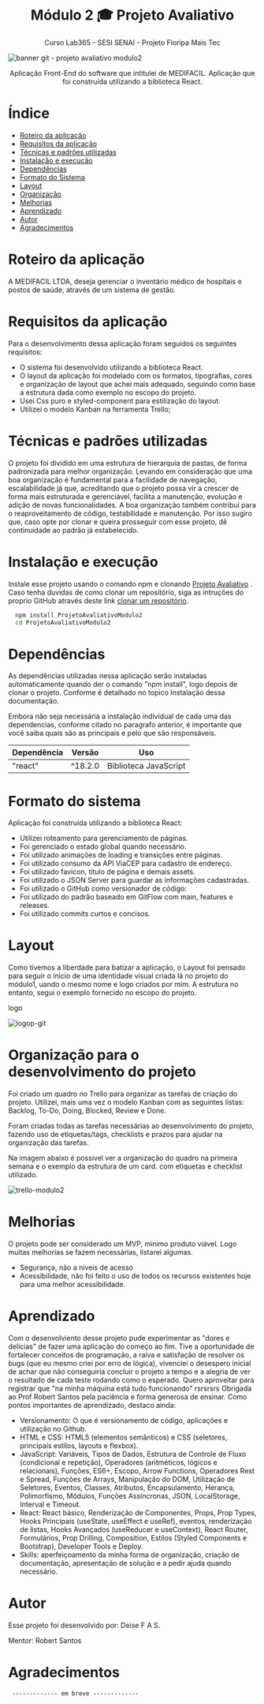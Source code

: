 <h1 align="center">Módulo 2 🎓 Projeto Avaliativo </h1>
<p align="center">Curso Lab365 - SESI SENAI - Projeto Floripa Mais Tec<p/>

![banner git - projeto avaliativo modulo2](https://github.com/DeiseFAS/ProjetoAvaliativoModulo2/assets/71991444/355b92be-f083-4d61-91fb-78fd5cc6fe71)

<p align="center"> Aplicação Front-End do software que intitulei de MEDIFACIL. Aplicação que foi construída utilizando a biblioteca React.</p>

# Índice 

* [Roteiro da aplicação](#roteiro-da-aplicação)
* [Requisitos da aplicação](#requisitos-da-aplicação)
* [Técnicas e padrões utilizadas](#técnicas-e-padrões-utilizadas)
* [Instalação e execução](#instalação-e-execução)
* [Dependências](#dependências)
* [Formato do Sistema ](#formato-do-sistema)
* [Layout](#layout)
* [Organização](#organização-para-o-desenvolvimento-do-projeto)
* [Melhorias](#melhorias)
* [Aprendizado](#aprendizado)
* [Autor](#autor)
* [Agradecimentos](#agradecimentos)

# Roteiro da aplicação

A MEDIFACIL LTDA, deseja gerenciar o inventário médico de hospitais e postos de saúde, através de um sistema de gestão.


# Requisitos da aplicação

Para o desenvolvimento dessa aplicação foram seguidos os seguintes requisitos:

- O sistema foi desenvolvido utilizando a biblioteca React.
- O layout da aplicação foi modelado com os formatos, tipografias, cores e organização de layout que achei mais adequado, seguindo como base a estrutura dada como exemplo no escopo do projeto.
- Usei Css puro e styled-component para estilização do layout.
- Utilizei o modelo Kanban na ferramenta Trello;

# Técnicas e padrões utilizadas

O projeto foi dividido em uma estrutura de hierarquia de pastas, de forma padronizada para melhor organização. Levando em consideração que uma boa organização é fundamental para a facilidade de navegação, escalabilidade já que, acreditando que o projeto possa vir a crescer de forma mais estruturada e gerenciável, facilita a manutenção, evolução e adição de novas funcionalidades.
A boa organização também contribui para o reaproveitamento de código, testabilidade e manutenção. Por isso sugiro que, caso opte por clonar e queira prosseguir com esse projeto, dê continuidade ao padrão já estabelecido.


# Instalação e execução

Instale esse projeto usando o comando npm e clonando [Projeto Avaliativo](https://github.com/DeiseFAS/ProjetoAvaliativoModulo2) .
Caso tenha duvidas de como clonar um repositório, siga as intruções do proprio GitHub através deste link [clonar um repositório](https://docs.github.com/pt/repositories/creating-and-managing-repositories/cloning-a-repository).


```bash
  npm install ProjetoAvaliativoModulo2
  cd ProjetoAvaliativoModulo2
```


# Dependências

As dependências utilizadas nessa aplicação serão instaladas automaticamente quando der o comando "npm install", logo depois de clonar o projeto. Conforme é detalhado no topico Instalação dessa documentação.

Embora não seja necessária a instalação individual de cada uma das dependencias, conforme citado no paragrafo anterior, é importante que você saiba quais são as principais e pelo que são responsáveis.

| Dependência | Versão | Uso |
| ------ | ------ | ------ |
| "react" | ^18.2.0 | Biblioteca JavaScript |


# Formato do sistema

Aplicação foi construída utilizando a biblioteca React:
- Utilizei roteamento para gerenciamento de páginas.
- Foi gerenciado o estado global quando necessário.
- Foi utilizado animações de loading e transições entre páginas.
- Foi utilizado consumo da API ViaCEP para cadastro de endereço.
- Foi utilizado favicon, título de página e demais assets.
- Foi utilizado o JSON Server para guardar as informações cadastradas.
- Foi utilizado o GitHub como versionador de código:
- Foi utilizado do padrão baseado em GitFlow com main, features e releases.
- Foi utilizado commits curtos e concisos.

# Layout

Como tivemos a liberdade para batizar a aplicação, o Layout foi pensado para seguir o ínicio de uma identidade visual criada lá no projeto do módulo1, uando o mesmo nome e logo criados por mim. 
A estrutura no entanto, segui o exemplo fornecido no escopo do projeto.

logo

![logop-git](https://github.com/DeiseFAS/ProjetoAvaliativoModulo2/assets/71991444/934ab077-a49b-499e-81e7-b27cbd8e8a56)


# Organização para o desenvolvimento do projeto

Foi criado um quadro no Trello para organizar as tarefas de criação do projeto. Utilizei, mais uma vez o modelo Kanban com as seguintes listas:
Backlog, To-Do, Doing, Blocked, Review e Done.

Foram criadas todas as tarefas necessárias ao desenvolvimento do projeto, fazendo uso de etiquetas/tags, checklists e prazos para ajudar na organização das tarefas.

Na imagem abaixo é possivel ver a organização do quadro na primeira semana e o exemplo da estrutura de um card. com etiquetas e checklist utilizado.

![trello-modulo2](https://github.com/DeiseFAS/ProjetoAvaliativoModulo2/assets/71991444/85cb6962-761a-407f-b2ec-51401dbaa8ac)

# Melhorias

O projeto pode ser considerado um MVP, minimo produto viável. Logo muitas melhorias se fazem necessárias, listarei algumas.
- Segurança, não a niveis de acesso
- Acessibilidade, não foi feito o uso de todos os recursos existentes hoje para uma melhor acessibilidade.


# Aprendizado

Com o desenvolviento desse projeto pude experimentar as "dores e delicias" de fazer uma aplicação do começo ao fim. Tive a oportunidade de fortalecer conceitos de programação, a raiva e satisfação de resolver os bugs (que eu mesmo criei por erro de lógica), vivenciei o desespero inicial de achar que não conseguiria concluir o projeto a tempo e a alegria de ver o resultado de cada teste rodando como o esperado. Quero aproveitar para registrar que "na minha máquina está tudo funcionando" rsrsrsrs Obrigada ao Prof Robert Santos pela paciência e forma generosa de ensinar. Como pontos importantes de aprendizado, destaco ainda:

- Versionamento: O que é versionamento de código, aplicações e utilização no Github.
- HTML e CSS: HTML5 (elementos semânticos) e CSS (seletores, principais estilos, layouts e flexbox).
- JavaScript: Variáveis, Tipos de Dados, Estrutura de Controle de Fluxo (condicional e repetição), Operadores (aritméticos, lógicos e relacionais), Funções, ES6+, Escopo, Arrow Functions, Operadores Rest e Spread, Funções de Arrays, Manipulação do DOM, Utilização de Seletores, Eventos, Classes, Atributos, Encapsulamento, Herança, Polimorfismo, Módulos, Funções Assíncronas, JSON, LocalStorage, Interval e Timeout.
- React: React básico, Renderização de Componentes, Props, Prop Types, Hooks Principais (useState, useEffect e useRef), eventos, renderização de listas, Hooks Avançados (useReducer e useContext), React Router, Formulários, Prop Drilling, Composition, Estilos (Styled Components e Bootstrap), Developer Tools e Deploy.
- Skills: aperfeiçoamento da minha forma de organização, criação de documentação, apresentação de solução e a pedir ajuda quando necessário.

# Autor

Esse projeto foi desenvolvido por: Deise F A S.

Mentor: Robert Santos

# Agradecimentos

     ------------- em breve -------------

